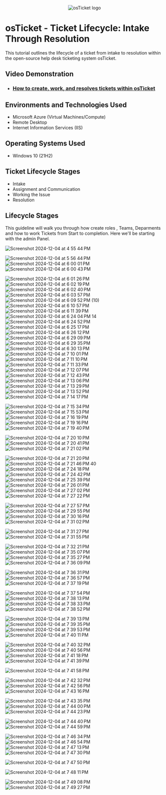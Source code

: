 <p align="center">
<img src="https://i.imgur.com/Clzj7Xs.png" alt="osTicket logo"/>
</p>

<h1>osTicket - Ticket Lifecycle: Intake Through Resolution</h1>
This tutorial outlines the lifecycle of a ticket from intake to resolution within the open-source help desk ticketing system osTicket.<br />


<h2>Video Demonstration</h2>

- ### [How to create, work, and resolves tickets within osTicket](https://www.loom.com/share/01204a7efe9e425194e37be27ae62412)

<h2>Environments and Technologies Used</h2>

- Microsoft Azure (Virtual Machines/Compute)
- Remote Desktop
- Internet Information Services (IIS)

<h2>Operating Systems Used </h2>

- Windows 10</b> (21H2)

<h2>Ticket Lifecycle Stages</h2>

- Intake
- Assignment and Communication
- Working the Issue
- Resolution

<h2>Lifecycle Stages</h2>

<p>This guideline will walk you through how create roles , Teams, Deparments and how to work Tickets from Start to completion. Here we'll be starting with the admin Panel.</p>

![Screenshot 2024-12-04 at 4 55 44 PM](https://github.com/user-attachments/assets/c06d659f-eed7-4469-b0cf-5ce9e692d5e0)

![Screenshot 2024-12-04 at 5 56 44 PM](https://github.com/user-attachments/assets/af5ae411-ceb2-4b71-880c-9a3c79984122)
![Screenshot 2024-12-04 at 6 00 01 PM](https://github.com/user-attachments/assets/5c2a312a-03b3-41e6-be2f-1e9088c90f36)
![Screenshot 2024-12-04 at 6 00 43 PM](https://github.com/user-attachments/assets/174d9d90-1739-466a-8e12-d9b0fd8d6c82)

![Screenshot 2024-12-04 at 6 01 26 PM](https://github.com/user-attachments/assets/65118e88-06e4-4874-9959-d50a49f7a000)
![Screenshot 2024-12-04 at 6 02 19 PM](https://github.com/user-attachments/assets/b9c21318-081c-4e23-a50a-d3e473c1a927)
![Screenshot 2024-12-04 at 6 02 40 PM](https://github.com/user-attachments/assets/340a0c83-a3aa-4d9e-aee6-f9b95e2cd440)
![Screenshot 2024-12-04 at 6 03 57 PM](https://github.com/user-attachments/assets/8c2b2965-4292-4ed8-b009-3bd88cc5bdc7)
![Screenshot 2024-12-04 at 6 09 52 PM](https://github.com/user-attachments/assets/921ee1d1-5750-4feb-9d21-94cb58eca67f)
(10)
![Screenshot 2024-12-04 at 6 10 57 PM](https://github.com/user-attachments/assets/1b352446-08b6-44d6-88c1-5d2974440589)
![Screenshot 2024-12-04 at 6 11 39 PM](https://github.com/user-attachments/assets/7f6ea11d-b4a6-4f57-b7b4-131af16b855e)
![Screenshot 2024-12-04 at 6 24 04 PM](https://github.com/user-attachments/assets/60baaa78-b820-4ed0-aaae-b147105c6ffa)
14
![Screenshot 2024-12-04 at 6 24 52 PM](https://github.com/user-attachments/assets/a64f94cd-9954-4fc6-89db-5a166cecb898)
![Screenshot 2024-12-04 at 6 25 17 PM](https://github.com/user-attachments/assets/3985bff1-274b-4537-8cfb-051d4306cd03)
![Screenshot 2024-12-04 at 6 26 12 PM](https://github.com/user-attachments/assets/a1401d3f-c2e7-430c-ad75-8709df1dc9b5)
![Screenshot 2024-12-04 at 6 29 09 PM](https://github.com/user-attachments/assets/d52c9a5b-7f75-480f-b7a5-f6ed7876bd07)
![Screenshot 2024-12-04 at 6 29 35 PM](https://github.com/user-attachments/assets/2b3796a4-6aed-4ada-9883-6cde1c29795d)
![Screenshot 2024-12-04 at 6 30 13 PM](https://github.com/user-attachments/assets/7cdfd27c-6195-400f-b6cf-d7bffcba9cc9)
![Screenshot 2024-12-04 at 7 10 01 PM](https://github.com/user-attachments/assets/8131e7cc-1a67-44be-8c27-df410af977fa)
![Screenshot 2024-12-04 at 7 11 10 PM](https://github.com/user-attachments/assets/4d831a7c-51e2-411e-8c0f-2ba9f490be2d)
![Screenshot 2024-12-04 at 7 11 33 PM](https://github.com/user-attachments/assets/a02ee3c6-5e13-4897-b570-cf96bc0159cb)
![Screenshot 2024-12-04 at 7 12 07 PM](https://github.com/user-attachments/assets/1189acfa-153c-42b6-b6eb-1bdb4e9adee4)
![Screenshot 2024-12-04 at 7 12 43 PM](https://github.com/user-attachments/assets/9651602b-b3de-4ef5-ab92-0a7f7f65deb3)
![Screenshot 2024-12-04 at 7 13 06 PM](https://github.com/user-attachments/assets/8b7cb627-38b8-4acf-962e-29ea3cd01c74)
![Screenshot 2024-12-04 at 7 13 29 PM](https://github.com/user-attachments/assets/8c360ddb-1179-494c-a90e-032a60d1b8ea)
![Screenshot 2024-12-04 at 7 13 52 PM](https://github.com/user-attachments/assets/971e2f0d-9067-4d5e-9d0e-c9883e9bd311)
![Screenshot 2024-12-04 at 7 14 17 PM](https://github.com/user-attachments/assets/8caa89a7-54ab-4fd3-a92f-dbf3d3ee2cf7)

![Screenshot 2024-12-04 at 7 15 34 PM](https://github.com/user-attachments/assets/4248a8e7-b626-4fa1-b5c0-64b7e5158698)
![Screenshot 2024-12-04 at 7 15 53 PM](https://github.com/user-attachments/assets/f7ee005e-8668-4b0d-99fa-9823f7d8bd4e)
![Screenshot 2024-12-04 at 7 16 19 PM](https://github.com/user-attachments/assets/83fe6ec9-3406-4d4c-88d8-a612697e9ea1)
![Screenshot 2024-12-04 at 7 19 16 PM](https://github.com/user-attachments/assets/878fd8e5-a3f2-4e30-9e80-0c8793b7031b)
![Screenshot 2024-12-04 at 7 19 40 PM](https://github.com/user-attachments/assets/f848b27a-6d21-4c3e-8760-215a55f30983)

![Screenshot 2024-12-04 at 7 20 10 PM](https://github.com/user-attachments/assets/5de854b9-6fd2-49d2-8770-d62eaf80bc3d)
![Screenshot 2024-12-04 at 7 20 41 PM](https://github.com/user-attachments/assets/6ca1458d-3077-4005-abc1-fde9f47c9df9)
![Screenshot 2024-12-04 at 7 21 02 PM](https://github.com/user-attachments/assets/0f8e23d7-ee97-42fb-88ea-a39f3663ba55)

![Screenshot 2024-12-04 at 7 21 20 PM](https://github.com/user-attachments/assets/f36185ce-92d8-4164-bf4e-acf8f8d1b39e)
![Screenshot 2024-12-04 at 7 21 46 PM](https://github.com/user-attachments/assets/79cd7540-3df3-4f6c-808e-38636de599dc)
40
![Screenshot 2024-12-04 at 7 24 18 PM](https://github.com/user-attachments/assets/c77fed51-deb6-4471-b159-fca86cd6357b)
![Screenshot 2024-12-04 at 7 24 42 PM](https://github.com/user-attachments/assets/5360966d-58db-42b0-85a2-e0cd5f49624f)
![Screenshot 2024-12-04 at 7 25 39 PM](https://github.com/user-attachments/assets/d42811d0-586c-414d-b2a6-948f05936e29)
![Screenshot 2024-12-04 at 7 26 01 PM](https://github.com/user-attachments/assets/32f3d5bf-01e2-4da5-86ec-d0e965c65b7d)
![Screenshot 2024-12-04 at 7 27 02 PM](https://github.com/user-attachments/assets/5dccff5b-bb33-437b-abac-9f5650b620aa)
![Screenshot 2024-12-04 at 7 27 22 PM](https://github.com/user-attachments/assets/a8748506-be60-411f-ad65-91f698858ddd)

![Screenshot 2024-12-04 at 7 27 57 PM](https://github.com/user-attachments/assets/a63c2fe7-79d5-4ae0-b670-10ce73e58b70)
![Screenshot 2024-12-04 at 7 29 55 PM](https://github.com/user-attachments/assets/188f3649-4752-45e1-8ef1-1648a82d1527)
![Screenshot 2024-12-04 at 7 30 16 PM](https://github.com/user-attachments/assets/f7b2e3d6-620e-46e1-a13f-7d67a760848d)
![Screenshot 2024-12-04 at 7 31 02 PM](https://github.com/user-attachments/assets/c3260aee-03c8-42e4-9ac2-2667a1326010)

![Screenshot 2024-12-04 at 7 31 27 PM](https://github.com/user-attachments/assets/fd3d3d7c-2c18-42b7-98a6-d781427b4e89)
![Screenshot 2024-12-04 at 7 31 55 PM](https://github.com/user-attachments/assets/97921b5f-9693-42ba-a7de-4e1a61914031)

![Screenshot 2024-12-04 at 7 32 21 PM](https://github.com/user-attachments/assets/3a77dd7e-535c-4a50-93c3-b9c7f432e099)
![Screenshot 2024-12-04 at 7 35 07 PM](https://github.com/user-attachments/assets/117fc818-0e23-4963-aab0-c81d234d49b8)
![Screenshot 2024-12-04 at 7 35 27 PM](https://github.com/user-attachments/assets/7647b7a1-6928-40d5-b1a7-b4a9b201a7b3)
![Screenshot 2024-12-04 at 7 36 09 PM](https://github.com/user-attachments/assets/fc8ce910-8c05-4735-a405-204f7d2b65c0)

![Screenshot 2024-12-04 at 7 36 31 PM](https://github.com/user-attachments/assets/9ac78036-409e-4949-a6d8-ec5e673621fe)
![Screenshot 2024-12-04 at 7 36 57 PM](https://github.com/user-attachments/assets/ee723c64-036c-427f-b3a1-a48fe7caa687)
![Screenshot 2024-12-04 at 7 37 19 PM](https://github.com/user-attachments/assets/d5fdb199-1246-42d2-bb1d-2e39b1ec75be)

![Screenshot 2024-12-04 at 7 37 54 PM](https://github.com/user-attachments/assets/407eb3ff-47e0-4018-b842-19e81fbd0db7)
![Screenshot 2024-12-04 at 7 38 13 PM](https://github.com/user-attachments/assets/761ed0f4-8148-4afe-bc1f-6c9ebd0c01f1)
![Screenshot 2024-12-04 at 7 38 33 PM](https://github.com/user-attachments/assets/6efa1e05-964d-43bc-8dd5-c7ff1896fbfc)
![Screenshot 2024-12-04 at 7 38 52 PM](https://github.com/user-attachments/assets/0bfd5556-ad32-4b89-b3e7-4e21cc78a67f)

![Screenshot 2024-12-04 at 7 39 13 PM](https://github.com/user-attachments/assets/4c31d2e3-bfda-4e6d-8b5e-6603818914ae)
![Screenshot 2024-12-04 at 7 39 35 PM](https://github.com/user-attachments/assets/5b5d95d1-c129-43e0-9187-a89ac9ad0296)
![Screenshot 2024-12-04 at 7 39 53 PM](https://github.com/user-attachments/assets/b88cff24-adcb-44e2-a1d6-88ca83c007ae)
![Screenshot 2024-12-04 at 7 40 11 PM](https://github.com/user-attachments/assets/004e19f5-21a3-48da-9414-cc7da2c4ec66)

![Screenshot 2024-12-04 at 7 40 32 PM](https://github.com/user-attachments/assets/78e3c87b-aefc-415a-9ab2-1146a74f1f22)
![Screenshot 2024-12-04 at 7 40 56 PM](https://github.com/user-attachments/assets/14386272-4a1f-4ddb-9bb1-47e9ee27d307)
![Screenshot 2024-12-04 at 7 41 18 PM](https://github.com/user-attachments/assets/1a00ab3b-fba7-47e8-86ff-d6ac4348a8e0)
![Screenshot 2024-12-04 at 7 41 39 PM](https://github.com/user-attachments/assets/4bd27020-44a2-4a32-8507-c159c8bec135)

![Screenshot 2024-12-04 at 7 41 58 PM](https://github.com/user-attachments/assets/2f433b0a-5d3e-4ff6-8d01-6c6c10ea84e2)

![Screenshot 2024-12-04 at 7 42 32 PM](https://github.com/user-attachments/assets/7e9998f2-49ae-4ef6-8790-0b2477fd7376)
![Screenshot 2024-12-04 at 7 42 56 PM](https://github.com/user-attachments/assets/732c40b6-5029-4089-8bd9-d981ed9fb22c)
![Screenshot 2024-12-04 at 7 43 16 PM](https://github.com/user-attachments/assets/6e94fa46-baac-41f1-b4bc-142709d213b9)

![Screenshot 2024-12-04 at 7 43 35 PM](https://github.com/user-attachments/assets/f1eb59f3-adb9-4448-9266-7c4664db5901)
![Screenshot 2024-12-04 at 7 44 00 PM](https://github.com/user-attachments/assets/7fcd7875-714c-48d4-a4ce-51b034720ee1)
![Screenshot 2024-12-04 at 7 44 23 PM](https://github.com/user-attachments/assets/f3b02df4-701d-4257-8987-e94ca402350d)

![Screenshot 2024-12-04 at 7 44 40 PM](https://github.com/user-attachments/assets/386cf94f-d0e9-457c-b6d3-52ca4c3a266a)
![Screenshot 2024-12-04 at 7 44 59 PM](https://github.com/user-attachments/assets/2da7dbcb-df6b-4f3d-be3d-c34af3ac5863)

![Screenshot 2024-12-04 at 7 46 34 PM](https://github.com/user-attachments/assets/d59353be-c2c2-411a-a572-d7c6c0da918a)
![Screenshot 2024-12-04 at 7 46 54 PM](https://github.com/user-attachments/assets/ad9da0ff-5331-4077-a24f-3b145c3f8fb7)
![Screenshot 2024-12-04 at 7 47 13 PM](https://github.com/user-attachments/assets/37a0309e-3bb2-432c-b6c4-6273e4f7788c)
![Screenshot 2024-12-04 at 7 47 30 PM](https://github.com/user-attachments/assets/b8c98bf6-dbcf-49b4-a538-5db75e2052b8)

![Screenshot 2024-12-04 at 7 47 50 PM](https://github.com/user-attachments/assets/e6d5e407-c9b1-45bd-9f9f-d6e4eacc5947)

![Screenshot 2024-12-04 at 7 48 11 PM](https://github.com/user-attachments/assets/8afb4f04-85d2-475d-bc2e-14bf3be531c8)

![Screenshot 2024-12-04 at 7 49 08 PM](https://github.com/user-attachments/assets/a6912743-771d-461b-87ee-51a2bbee3a90)
![Screenshot 2024-12-04 at 7 49 27 PM](https://github.com/user-attachments/assets/ecbec5f2-8f9b-4388-af69-4bba41ba4e8c)

